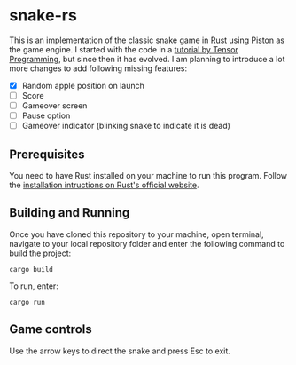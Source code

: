 # snake-rs
This is an implementation of the classic snake game in [Rust](https://github.com/rust-lang/rust) using [Piston](https://github.com/PistonDevelopers/piston) as the game engine. I started with the code in a [tutorial by Tensor Programming](https://www.youtube.com/watch?v=DnT_7M7L7vo), but since then it has evolved. I am planning to introduce a lot more changes to add following missing features:
- [x] Random apple position on launch
- [ ] Score
- [ ] Gameover screen
- [ ] Pause option
- [ ] Gameover indicator (blinking snake to indicate it is dead)

## Prerequisites
You need to have Rust installed on your machine to run this program. Follow the [installation intructions on Rust's official website](https://www.rust-lang.org/en-US/install.html).

## Building and Running
Once you have cloned this repository to your machine, open terminal, navigate to your local repository folder and enter the following command to build the project:
```
cargo build
```
To run, enter:
```
cargo run
```

## Game controls
Use the arrow keys to direct the snake and press Esc to exit.
